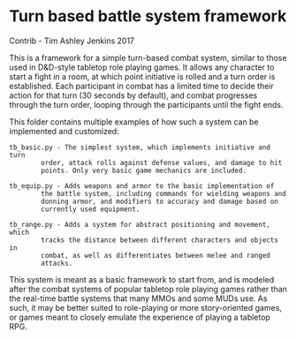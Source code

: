 # Turn based battle system framework

Contrib - Tim Ashley Jenkins 2017

This is a framework for a simple turn-based combat system, similar
to those used in D&D-style tabletop role playing games. It allows
any character to start a fight in a room, at which point initiative
is rolled and a turn order is established. Each participant in combat
has a limited time to decide their action for that turn (30 seconds by
default), and combat progresses through the turn order, looping through
the participants until the fight ends.

This folder contains multiple examples of how such a system can be
implemented and customized:

    tb_basic.py - The simplest system, which implements initiative and turn
            order, attack rolls against defense values, and damage to hit
            points. Only very basic game mechanics are included.
    
    tb_equip.py - Adds weapons and armor to the basic implementation of
            the battle system, including commands for wielding weapons and
            donning armor, and modifiers to accuracy and damage based on
            currently used equipment.
    
    tb_range.py - Adds a system for abstract positioning and movement, which
            tracks the distance between different characters and objects in
            combat, as well as differentiates between melee and ranged
            attacks.
            
This system is meant as a basic framework to start from, and is modeled
after the combat systems of popular tabletop role playing games rather than
the real-time battle systems that many MMOs and some MUDs use. As such, it
may be better suited to role-playing or more story-oriented games, or games
meant to closely emulate the experience of playing a tabletop RPG.

